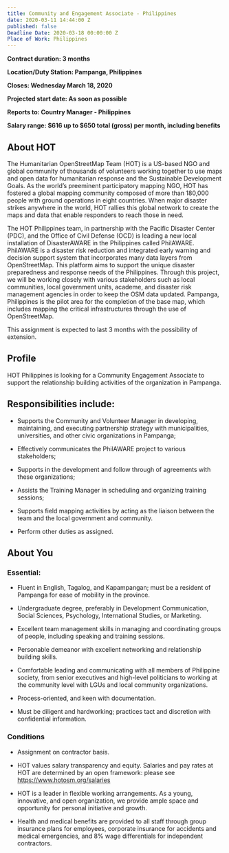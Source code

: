 ```yaml
---
title: Community and Engagement Associate - Philippines
date: 2020-03-11 14:44:00 Z
published: false
Deadline Date: 2020-03-18 00:00:00 Z
Place of Work: Philippines
---
```


**Contract duration: 3 months**

**Location/Duty Station: Pampanga, Philippines**

**Closes: Wednesday March 18, 2020**

**Projected start date: As soon as possible**

**Reports to: Country Manager - Philippines**

**Salary range: $616 up to $650 total (gross) per month, including benefits**

## About HOT

The Humanitarian OpenStreetMap Team (HOT) is a US-based NGO and global community of thousands of volunteers working together to use maps and open data for humanitarian response and the Sustainable Development Goals. As the world’s preeminent participatory mapping NGO, HOT has fostered a global mapping community composed of more than 180,000 people with ground operations in eight countries. When major disaster strikes anywhere in the world, HOT rallies this global network to create the maps and data that enable responders to reach those in need.

The HOT Philippines team, in partnership with the Pacific Disaster Center (PDC), and the Office of Civil Defense (OCD) is leading a new local installation of DisasterAWARE in the Philippines called PhilAWARE. PhilAWARE is a disaster risk reduction and integrated early warning and decision support system that incorporates many data layers from OpenStreetMap. This platform aims to support the unique disaster preparedness and response needs of the Philippines. Through this project, we will be working closely with various stakeholders such as local communities, local government units, academe, and disaster risk management agencies in order to keep the OSM data updated. Pampanga, Philippines is the pilot area for the completion of the base map, which includes mapping the critical infrastructures through the use of OpenStreetMap.

This assignment is expected to last 3 months with the possibility of extension.

## Profile

HOT Philippines is looking for a Community Engagement Associate to support the relationship building activities of the organization in Pampanga.

## Responsibilities include:

* Supports the Community and Volunteer Manager in developing, maintaining, and executing partnership strategy with municipalities, universities, and other civic organizations in Pampanga;

* Effectively communicates the PhilAWARE project to various stakeholders; 

* Supports in the development and follow through of agreements with these organizations;

* Assists the Training Manager in scheduling and organizing training sessions;

* Supports field mapping activities by acting as the liaison between the team and the local government and community.

* Perform other duties as assigned.

## About You

### Essential:

* Fluent in English, Tagalog, and Kapampangan; must be a resident of Pampanga for ease of mobility in the province. 

* Undergraduate degree, preferably in Development Communication, Social Sciences, Psychology, International Studies, or Marketing. 

* Excellent team management skills in managing and coordinating groups of people, including speaking and training sessions. 

* Personable demeanor with excellent networking and relationship building skills. 

* Comfortable leading and communicating with all members of Philippine society, from senior executives and high-level politicians to working at the community level with LGUs and local community organizations.

* Process-oriented, and keen with documentation.

* Must be diligent and hardworking; practices tact and discretion with confidential information.

### Conditions

* Assignment on contractor basis.

* HOT values salary transparency and equity. Salaries and pay rates at HOT are determined by an open framework: please see https://www.hotosm.org/salaries

* HOT is a leader in flexible working arrangements. As a young, innovative, and open organization, we provide ample space and opportunity for personal initiative and growth.

* Health and medical benefits are provided to all staff through group insurance plans for employees, corporate insurance for accidents and medical emergencies, and 8% wage differentials for independent contractors.